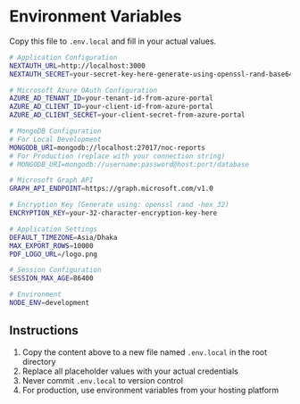 # Environment Variables

Copy this file to `.env.local` and fill in your actual values.

```bash
# Application Configuration
NEXTAUTH_URL=http://localhost:3000
NEXTAUTH_SECRET=your-secret-key-here-generate-using-openssl-rand-base64-32

# Microsoft Azure OAuth Configuration
AZURE_AD_TENANT_ID=your-tenant-id-from-azure-portal
AZURE_AD_CLIENT_ID=your-client-id-from-azure-portal
AZURE_AD_CLIENT_SECRET=your-client-secret-from-azure-portal

# MongoDB Configuration
# For Local Development
MONGODB_URI=mongodb://localhost:27017/noc-reports
# For Production (replace with your connection string)
# MONGODB_URI=mongodb://username:password@host:port/database

# Microsoft Graph API
GRAPH_API_ENDPOINT=https://graph.microsoft.com/v1.0

# Encryption Key (Generate using: openssl rand -hex 32)
ENCRYPTION_KEY=your-32-character-encryption-key-here

# Application Settings
DEFAULT_TIMEZONE=Asia/Dhaka
MAX_EXPORT_ROWS=10000
PDF_LOGO_URL=/logo.png

# Session Configuration
SESSION_MAX_AGE=86400

# Environment
NODE_ENV=development
```

## Instructions

1. Copy the content above to a new file named `.env.local` in the root directory
2. Replace all placeholder values with your actual credentials
3. Never commit `.env.local` to version control
4. For production, use environment variables from your hosting platform

